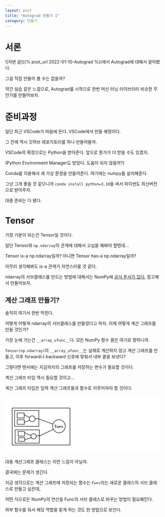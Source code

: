 ```yaml
---
layout: post
title: "Autograd 만들기 1"
category: 만들기
---
```


# 서론
![저번 글]({% post_url 2022-01-10-Autograd %})에서 Autograd에 대해서 알아봤다.

그걸 직접 만들어 볼 수는 없을까?

약간 실습 같은 느낌으로, Autograd를 시작으로 한번 머신 러닝 라이브러리 비슷한 무언가를 만들어보자.

# 준비과정

일단 최근 VSCode가 마음에 든다. VSCode에서 만들 예정이다.

그 전에 역시 깃허브 레포지토리를 하나 만들어둘까.

VSCode의 확장으로는 Python을 받아준다. 앞으로 뭔가가 더 받을 수도 있겠지.

(Python Environment Manager도 받았다. 도움이 되지 않을까?)

Conda를 이용해서 새 가상 환경을 만들어준다. 여기에는 numpy를 설치해준다.

그냥 그게 좋을 것 같으니까 `conda install python=3.10`을 써서 파이썬도 최신버전으로 받아주자.

대충 준비는 다 됐다.

# Tensor

가장 기본이 되는건 Tensor일 것이다.

일단 Tensor와 `np.ndarray`의 관계에 대해서 고심을 해봐야 할텐데...

Tensor is-a np.ndarray일까? 아니면 Tensor has-a np.ndarray일까?

아무리 생각해봐도 is-a 관계가 자연스러울 것 같다.

ndarray의 서브클래스를 만드는 방법에 대해서는 NumPy에 [공식 문서가 있다.](https://numpy.org/doc/stable/user/basics.subclassing.html) 참고해서 만들어보자.

## 계산 그래프 만들기?

솔직히 여기서 한번 막힌다.

어떻게 어떻게 ndarray의 서브클래스를 만들었다고 하자. 이제 어떻게 계산 그래프를 만들 것인가?

가장 눈에 가는건 `__array_ufunc__`다. 모든 NumPy 함수 콜은 여기로 향하니까.

`Tensor(np.ndarray)`의 `__array_ufunc__`는 실제로 계산하지 않고 계산 그래프를 만들고, 이후 forward나 backward 신호에 맞춰서 내부 콜을 보낸다?

그렇다면 텐서에는 지금까지의 그래프를 저장하는 변수가 필요할 것이다.

계산 그래프 타입 역시 필요할 것이고...

계산 그래프 타입은 입력 계산 그래프들과 함수로 이루어져야 할 것이다.

![calcgraph-class](/images/calcgraph_class.png)

대충 계산그래프 클래스는 이런 느낌이 아닐까.

결국에는 문제가 생긴다.

지금 생각으로는 계산 그래프에 저장되는 함수는 `Func`라는 새로운 클래스의 서브 클래스로 만들고 싶은데,

어떤 식으로든 NumPy의 연산을 Func의 서브 클래스로 바꾸는 방법이 필요해진다.

외부 함수를 둬서 해당 역할을 맡게 하는 것도 한 방법으로 보인다.

